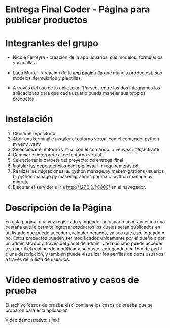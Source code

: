 # Entrega Final Coder - Página para publicar productos

# Integrantes del grupo 

- Nicole Ferreyra - creación de la app usuarios, sus modelos, formularios y plantillas
- Luca Muriel - creación de la app pagina (la que maneja productos), sus modelos, formularios y plantillas.

- A través del uso de la aplicación 'Parsec', entre los dos integramos las aplicaciones para que cada usuario pueda manejar sus propios productos.

# Instalación

1. Clonar el repositorio 
2. Abrir una terminal e instalar el entorno virtual con el comando: python -m venv .venv
3. Seleccionar el entorno virtual con el comando: ./.venv/scripts/activate
4. Cambiar el interprete al del entorno virtual.
5. Seleccionar la carpeta del proyecto: cd entrega_final
6. Instalar las dependencias con: pip install -r requirements.txt
7. Realizar las migraciones: 
a. python manage.py makemigrations usuarios
b. python manage.py makemigrations pagina
c. python manage.py migrate
8. Ejecutar el servidor e ir a http://127.0.0.1:8000/ en el navegador.

# Descripción de la Página

En esta página, una vez registrado y logeado, un usuario tiene acceso a una pestaña que le permite ingresar productos los cuales seran publicados en un listado que puede acceder cualquier persona, ya sea que este logeado o no.
Estos productos pueden ser modificados unicamente por el dueño o por un administrador a través del panel de admin.
Cada usuario puede acceder a su perfil el cual puede modificar a su gusto, agregando una foto de perfil o una descripción, y también puede visualizar los perfiles de otros usuarios a través de la lista de usuarios.

# Video demostrativo y casos de prueba
El archivo 'casos de prueba.xlsx' contiene los casos de prueba que se probaron para esta aplicación

Video demostrativo: {link}